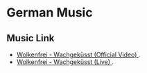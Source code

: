 # German Music


## Music Link

- [Wolkenfrei - Wachgeküsst (Official Video) ](https://www.youtube.com/watch?v=ILaLM_6fVlM/).
- [Wolkenfrei - Wachgeküsst (Live) ](https://www.youtube.com/watch?v=o2aoYikNFFI/).
